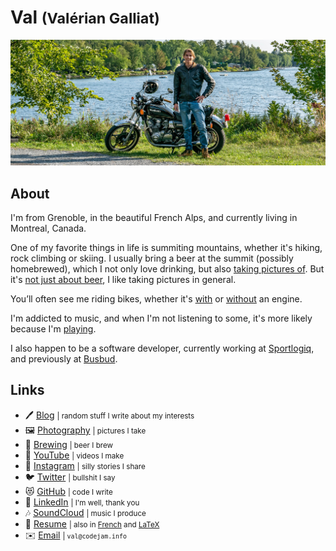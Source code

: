 Val <small>(Valérian Galliat)</small>
=====================================

<div class="oversized">

![Val](img/val.jpg)

</div>

About
-----

I'm from Grenoble, in the beautiful French Alps, and currently living in
Montreal, Canada.

One of my favorite things in life is summiting mountains, whether it's
hiking, rock climbing or skiing. I usually bring a beer at the summit
(possibly homebrewed), which I not only love drinking, but also [taking
pictures of][beer]. But it's [not just about beer][photography], I like
taking pictures in general.

[beer]: https://photography.codejam.info/beer.html
[photography]: https://photography.codejam.info/

You’ll often see me riding bikes, whether it's [with][motorcycle] or
[without][bike] an engine.

I'm addicted to music, and when I'm not listening to some, it's more
likely because I'm [playing][channel].

I also happen to be a software developer, currently working at
[Sportlogiq], and previously at [Busbud].

[bike]: https://www.codejam.info/img/2020/06/gopro.jpg
[motorcycle]: https://photography.codejam.info/photos/hd/P2570525.jpg
[channel]: https://www.youtube.com/channel/UCzpErreSO-Fv2oY5t-YXvRw
[Sportlogiq]: https://sportlogiq.com/en/about-us
[Busbud]: https://www.busbud.com/en/about

Links
-----

<div class="links">

* 🖊️ [Blog](https://www.codejam.info/) <small>| random stuff I write about my interests</small>
* 🖼️ [Photography](https://photography.codejam.info/) <small>| pictures I take</small>
* 🍺 [Brewing](https://github.com/valeriangalliat/sans-pression) <small>| beer I brew</small>
* 🎥 [YouTube](https://www.youtube.com/FunkyVal) <small>| videos I make</small>
* 📸 [Instagram](https://www.instagram.com/funkyval_/) <small>| silly stories I share</small>
* 🐦 [Twitter](https://twitter.com/valeriangalliat) <small>| bullshit I say</small>
* 😻 [GitHub](https://github.com/valeriangalliat) <small>| code I write</small>
* 💸 [LinkedIn](https://www.linkedin.com/in/valeriangalliat/) <small>| I'm well, thank you</small>
* 🎶 [SoundCloud](https://soundcloud.com/funkyval) <small>| music I produce</small>
* 📜 [Resume](https://valeriangalliat.github.io/cv/cv.en.pdf) <small>| also in [French](https://valeriangalliat.github.io/cv/cv.fr.pdf) and [LaTeX](https://github.com/valeriangalliat/cv)</small>
* ✉️ [Email](mailto:val@codejam.info) <small>| `val@codejam.info`</small>

</div>
